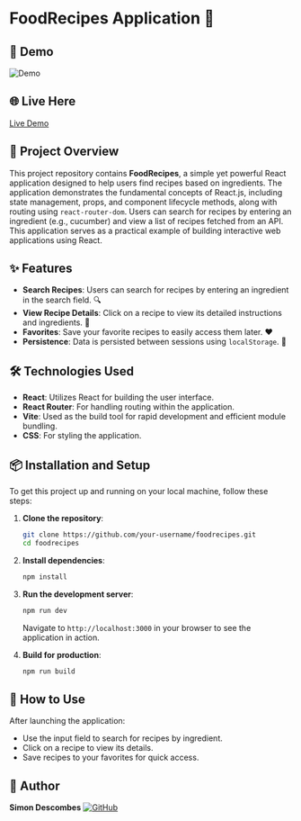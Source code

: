 # FoodRecipes Application 🍴

## 📸 Demo
![Demo](./demo.gif)

## 🌐 Live Here
[Live Demo](#)

## 📜 Project Overview
This project repository contains **FoodRecipes**, a simple yet powerful React application designed to help users find recipes based on ingredients. The application demonstrates the fundamental concepts of React.js, including state management, props, and component lifecycle methods, along with routing using `react-router-dom`. Users can search for recipes by entering an ingredient (e.g., cucumber) and view a list of recipes fetched from an API. This application serves as a practical example of building interactive web applications using React.

## ✨ Features
- **Search Recipes**: Users can search for recipes by entering an ingredient in the search field. 🔍
- **View Recipe Details**: Click on a recipe to view its detailed instructions and ingredients. 📜
- **Favorites**: Save your favorite recipes to easily access them later. ❤️
- **Persistence**: Data is persisted between sessions using `localStorage`. 💾

## 🛠️ Technologies Used
- **React**: Utilizes React for building the user interface.
- **React Router**: For handling routing within the application.
- **Vite**: Used as the build tool for rapid development and efficient module bundling.
- **CSS**: For styling the application.

## 📦 Installation and Setup
To get this project up and running on your local machine, follow these steps:

1. **Clone the repository**:
   ```bash
   git clone https://github.com/your-username/foodrecipes.git
   cd foodrecipes
   ```

2. **Install dependencies**:
   ```bash
   npm install
   ```

3. **Run the development server**:
   ```bash
   npm run dev
   ```
   Navigate to `http://localhost:3000` in your browser to see the application in action.

4. **Build for production**:
   ```bash
   npm run build
   ```

## 📖 How to Use
After launching the application:
- Use the input field to search for recipes by ingredient.
- Click on a recipe to view its details.
- Save recipes to your favorites for quick access.

## 🙇 Author
**Simon Descombes** [![GitHub](https://img.shields.io/badge/GitHub-000000?style=flat-square&logo=github&logoColor=white)](https://github.com/SimonDesc)
